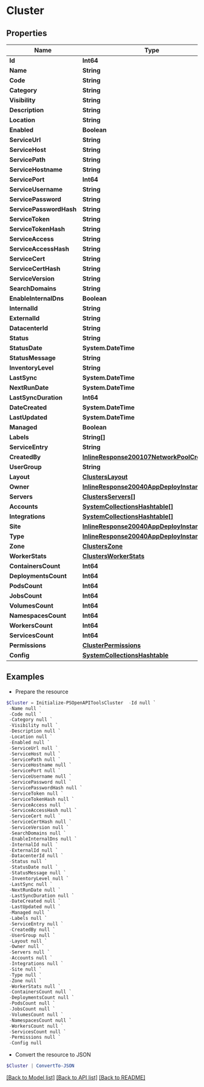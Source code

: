 # Cluster
## Properties

Name | Type | Description | Notes
------------ | ------------- | ------------- | -------------
**Id** | **Int64** |  | [optional] 
**Name** | **String** |  | [optional] 
**Code** | **String** |  | [optional] 
**Category** | **String** |  | [optional] 
**Visibility** | **String** |  | [optional] 
**Description** | **String** |  | [optional] 
**Location** | **String** |  | [optional] 
**Enabled** | **Boolean** |  | [optional] 
**ServiceUrl** | **String** |  | [optional] 
**ServiceHost** | **String** |  | [optional] 
**ServicePath** | **String** |  | [optional] 
**ServiceHostname** | **String** |  | [optional] 
**ServicePort** | **Int64** |  | [optional] 
**ServiceUsername** | **String** |  | [optional] 
**ServicePassword** | **String** |  | [optional] 
**ServicePasswordHash** | **String** |  | [optional] 
**ServiceToken** | **String** |  | [optional] 
**ServiceTokenHash** | **String** |  | [optional] 
**ServiceAccess** | **String** |  | [optional] 
**ServiceAccessHash** | **String** |  | [optional] 
**ServiceCert** | **String** |  | [optional] 
**ServiceCertHash** | **String** |  | [optional] 
**ServiceVersion** | **String** |  | [optional] 
**SearchDomains** | **String** |  | [optional] 
**EnableInternalDns** | **Boolean** |  | [optional] 
**InternalId** | **String** |  | [optional] 
**ExternalId** | **String** |  | [optional] 
**DatacenterId** | **String** |  | [optional] 
**Status** | **String** |  | [optional] 
**StatusDate** | **System.DateTime** |  | [optional] 
**StatusMessage** | **String** |  | [optional] 
**InventoryLevel** | **String** |  | [optional] 
**LastSync** | **System.DateTime** |  | [optional] 
**NextRunDate** | **System.DateTime** |  | [optional] 
**LastSyncDuration** | **Int64** |  | [optional] 
**DateCreated** | **System.DateTime** |  | [optional] 
**LastUpdated** | **System.DateTime** |  | [optional] 
**Managed** | **Boolean** |  | [optional] 
**Labels** | **String[]** |  | [optional] 
**ServiceEntry** | **String** |  | [optional] 
**CreatedBy** | [**InlineResponse200107NetworkPoolCreatedBy**](InlineResponse200107NetworkPoolCreatedBy.md) |  | [optional] 
**UserGroup** | **String** |  | [optional] 
**Layout** | [**ClustersLayout**](ClustersLayout.md) |  | [optional] 
**Owner** | [**InlineResponse20040AppDeployInstance**](InlineResponse20040AppDeployInstance.md) |  | [optional] 
**Servers** | [**ClustersServers[]**](ClustersServers.md) |  | [optional] 
**Accounts** | [**SystemCollectionsHashtable[]**](SystemCollectionsHashtable.md) |  | [optional] 
**Integrations** | [**SystemCollectionsHashtable[]**](SystemCollectionsHashtable.md) |  | [optional] 
**Site** | [**InlineResponse20040AppDeployInstance**](InlineResponse20040AppDeployInstance.md) |  | [optional] 
**Type** | [**InlineResponse20040AppDeployInstance**](InlineResponse20040AppDeployInstance.md) |  | [optional] 
**Zone** | [**ClustersZone**](ClustersZone.md) |  | [optional] 
**WorkerStats** | [**ClustersWorkerStats**](ClustersWorkerStats.md) |  | [optional] 
**ContainersCount** | **Int64** |  | [optional] 
**DeploymentsCount** | **Int64** |  | [optional] 
**PodsCount** | **Int64** |  | [optional] 
**JobsCount** | **Int64** |  | [optional] 
**VolumesCount** | **Int64** |  | [optional] 
**NamespacesCount** | **Int64** |  | [optional] 
**WorkersCount** | **Int64** |  | [optional] 
**ServicesCount** | **Int64** |  | [optional] 
**Permissions** | [**ClusterPermissions**](ClusterPermissions.md) |  | [optional] 
**Config** | [**SystemCollectionsHashtable**](.md) |  | [optional] 

## Examples

- Prepare the resource
```powershell
$Cluster = Initialize-PSOpenAPIToolsCluster  -Id null `
 -Name null `
 -Code null `
 -Category null `
 -Visibility null `
 -Description null `
 -Location null `
 -Enabled null `
 -ServiceUrl null `
 -ServiceHost null `
 -ServicePath null `
 -ServiceHostname null `
 -ServicePort null `
 -ServiceUsername null `
 -ServicePassword null `
 -ServicePasswordHash null `
 -ServiceToken null `
 -ServiceTokenHash null `
 -ServiceAccess null `
 -ServiceAccessHash null `
 -ServiceCert null `
 -ServiceCertHash null `
 -ServiceVersion null `
 -SearchDomains null `
 -EnableInternalDns null `
 -InternalId null `
 -ExternalId null `
 -DatacenterId null `
 -Status null `
 -StatusDate null `
 -StatusMessage null `
 -InventoryLevel null `
 -LastSync null `
 -NextRunDate null `
 -LastSyncDuration null `
 -DateCreated null `
 -LastUpdated null `
 -Managed null `
 -Labels null `
 -ServiceEntry null `
 -CreatedBy null `
 -UserGroup null `
 -Layout null `
 -Owner null `
 -Servers null `
 -Accounts null `
 -Integrations null `
 -Site null `
 -Type null `
 -Zone null `
 -WorkerStats null `
 -ContainersCount null `
 -DeploymentsCount null `
 -PodsCount null `
 -JobsCount null `
 -VolumesCount null `
 -NamespacesCount null `
 -WorkersCount null `
 -ServicesCount null `
 -Permissions null `
 -Config null
```

- Convert the resource to JSON
```powershell
$Cluster | ConvertTo-JSON
```

[[Back to Model list]](../README.md#documentation-for-models) [[Back to API list]](../README.md#documentation-for-api-endpoints) [[Back to README]](../README.md)


